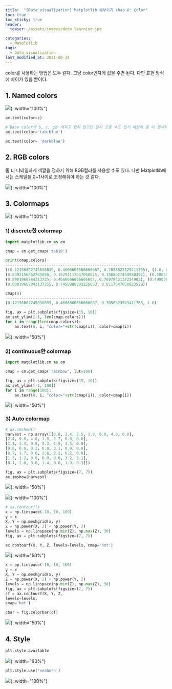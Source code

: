 ```yaml
---
title:  "[Data_visualization] Matplotlib 해부하기 chap 8: Color"
toc: true
toc_sticky: true
header:
  teaser: /assets/images/deep_learning.jpg

categories:
  - Matplotlib
tags:
  - Data_visualization
last_modified_at: 2021-08-14
---  
```


color를 사용하는 방법은 모두 같다. 그냥 color인자에 값을 주면 된다. 다만 표현 방식에 차이가 있을 뿐이다.

## 1. Named colors  

![](/assets/images/color_1.png){: width="100%"}  

```python
ax.text(color=c)

# Base color의 b, c, g는 외우고 있지 않으면 뭔지 모를 수도 있기 때문에 좀 더 명시적인 방법으로 Tableau palette를 사용합니다.
ax.text(color='tab:blue')

ax.text(color= 'darkblue')
```


## 2. RGB colors

좀 더 디테일하게 색깔을 정하기 위해 RGB컬러를 사용할 수도 있다. 다만 Matplotlib에서는 스케일을 0~1사이로 조정해줘야 하는 것 같다.  

![](/assets/images/color_2.png){: width="100%"}  


## 3. Colormaps

![](/assets/images/color_3.png){: width="100%"}  

### 1) discrete한 colormap

```python
import matplotlib.cm as cm

cmap = cm.get_cmap('tab10')

print(cmap.colors)
-----------------------------------------------------------
((0.12156862745098039, 0.4666666666666667, 0.7058823529411765), (1.0, 0.4980392156862745, 0.054901960784313725), (0.17254901960784313, 0.6274509803921569, 0.17254901960784313),  
(0.8392156862745098, 0.15294117647058825, 0.1568627450980392), (0.5803921568627451, 0.403921568627451, 0.7411764705882353), (0.5490196078431373, 0.33725490196078434, 0.29411764705882354),  
(0.8901960784313725, 0.4666666666666667, 0.7607843137254902), (0.4980392156862745, 0.4980392156862745, 0.4980392156862745), (0.7372549019607844, 0.7411764705882353, 0.13333333333333333),  
(0.09019607843137255, 0.7450980392156863, 0.8117647058823529))

cmap(0)
--------------------------------------
(0.12156862745098039, 0.4666666666666667, 0.7058823529411765, 1.0)
```

```python
fig, ax = plt.subplots(figsize=(15, 10))
ax.set_ylim([-1, len(cmap.colors)])
for i in range(len(cmap.colors)):
    ax.text(0, i, "color="+str(cmap(i)), color=cmap(i))
```

![](/assets/images/color_4.png){: width="50%"}  

### 2) continuous한 colormap

```python
import matplotlib.cm as cm

cmap = cm.get_cmap('rainbow', lut=100)

fig, ax = plt.subplots(figsize=(15, 10))
ax.set_ylim([-1, 100])
for i in range(100):
    ax.text(0, i, "color="+str(cmap(i)), color=cmap(i))
```

![](/assets/images/color_5.png){: width="50%"}  

### 3) Auto colormap

```python
# ax.imshow()
harvest = np.array([[0.8, 2.4, 2.5, 3.9, 0.0, 4.0, 0.0],  
[2.4, 0.0, 4.0, 1.0, 2.7, 0.0, 0.0],  
[1.1, 2.4, 0.8, 4.3, 1.9, 4.4, 0.0],  
[0.6, 0.0, 0.3, 0.0, 3.1, 0.0, 0.0],  
[0.7, 1.7, 0.6, 2.6, 2.2, 6.2, 0.0],  
[1.3, 1.2, 0.0, 0.0, 0.0, 3.2, 5.1],  
[0.1, 2.0, 0.0, 1.4, 0.0, 1.9, 6.3]])

fig, ax = plt.subplots(figsize=(7, 7))
ax.imshow(harvest)
```

![](/assets/images/color_6.png){: width="50%"}  

![](/assets/images/color_7.png){: width="100%"}  

```python
# ax.contourf()
x = np.linspace(-10, 10, 100)
y = x
X, Y = np.meshgrid(x, y)
Z = np.power(X, 2) + np.power(Y, 2)
levels = np.linspace(np.min(Z), np.max(Z), 30)
fig, ax = plt.subplots(figsize=(7, 7))

ax.contourf(X, Y, Z, levels=levels, cmap='hot')
```

![](/assets/images/color_8.png){: width="50%"}  

```python
x = np.linspace(-10, 10, 100)
y = x
X, Y = np.meshgrid(x, y)
Z = np.power(X, 2) + np.power(Y, 2)
levels = np.linspace(np.min(Z), np.max(Z), 30)
fig, ax = plt.subplots(figsize=(7, 7))
cf = ax.contourf(X, Y, Z,
levels=levels,
cmap='hot')

cbar = fig.colorbar(cf)
```
![](/assets/images/color_9.png){: width="50%"}  


## 4. Style

```python
plt.style.available
```

![](/assets/images/color_10.png){: width="90%"}  

```python
plt.style.use('seaborn')
```

![](/assets/images/color_11.png){: width="100%"}  
